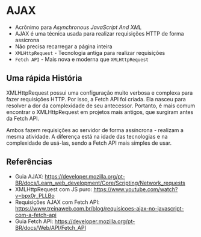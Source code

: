 # AJAX
- Acrônimo para *Asynchronous JavaScript And XML*
- AJAX é uma técnica usada para realizar requisições HTTP de forma assícrona 
- Não precisa recarregar a página inteira
- `XMLHttpRequest` - Tecnologia antiga para realizar requisições
- `Fetch API` - Mais nova e moderna que `XMLHttpRequest`

## Uma rápida História
XMLHttpRequest possui uma configuração muito verbosa e complexa para fazer requisições HTTP. Por isso, a Fetch API foi criada. Ela nasceu para resolver a dor da complexidade de seu antecessor. Portanto, é mais comum encontrar o XMLHttpRequest em projetos mais antigos, que surgiram antes da Fetch API. 

Ambos fazem requisições ao servidor de forma assíncrona - realizam a mesma atividade. A diferença está na idade das tecnologias e na complexidade de usá-las, sendo a Fetch API mais simples de usar.

## Referências
- Guia AJAX: https://developer.mozilla.org/pt-BR/docs/Learn_web_development/Core/Scripting/Network_requests
- XMLHttpRequest com JS puro: https://www.youtube.com/watch?v=bpx0r_PLLBo
- Requisições AJAX com Fetch API: https://www.treinaweb.com.br/blog/requisicoes-ajax-no-javascript-com-a-fetch-api
- Guia Fetch API: https://developer.mozilla.org/pt-BR/docs/Web/API/Fetch_API